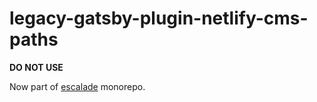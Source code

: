 # legacy-gatsby-plugin-netlify-cms-paths

**DO NOT USE**

Now part of [escalade](https://github.com/escaladesports/escalade-internal/tree/master/packages/gatsby-plugin-netlify-cms-paths) monorepo.
